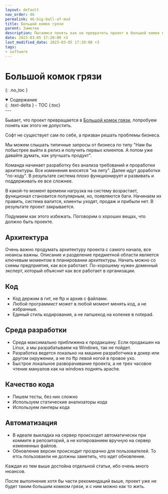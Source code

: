 ```yaml
---
layout: default
nav_order: 46
permalink: 46-big-ball-of-mud
title: Большой комок грязи
parent: Заметки
description: Пытаемся понять как не превратить проект в большой комок грязи
date: 2023-03-05 17:20:00 +3
last_modified_date: 2023-03-05 17:20:00 +3
tags:
- software
---
```


# Большой комок грязи
{: .no_toc }

<details open markdown="block">
  <summary>
    Содержание
  </summary>
  {: .text-delta }
- TOC
{:toc}
</details>
---

Бывает, что проект превращается в [Большой комок грязи](https://ru.wikipedia.org/wiki/%D0%91%D0%BE%D0%BB%D1%8C%D1%88%D0%BE%D0%B9_%D0%BA%D0%BE%D0%BC%D0%BE%D0%BA_%D0%B3%D1%80%D1%8F%D0%B7%D0%B8), попробуем понять
как этого не допустить.

Софт не существует сам по себе, а призван решать проблемы бизнеса.

Мы можем слышать типичные запросы от бизнеса по типу "Нам бы побыстрее выйти в релиз и получить первых клиентов. 
А потом уже давайте думать, как улучшать продукт".

Команда начинает разработку без анализа требований и проработки архитектуры. Все изменения вносятся "на лету". Далее идут доработки "по-ходу".
В результате система плохо функционирует и развивать и поддерживать ее все сложнее.

В какой-то момент времени нагрузка на систему возрастает, функционал становится популярным, но, появляются баги.
Начинаем их править, система валится, клиенты уходят, продаж и прибыли нет. В результате проект закрывается.

Подумаем как этого избежать. Поговорим о хороших вещах, что должно быть проекте.

## Архитектура

Очень важно продумать архитектуру проекта с самого начала, все нюансы важны.
Описание и разделение предметной области является ключевым моментом в планировании архитектуры.
Начать можно со схемы предприятия, как все работает. По-хорошему нужен доменный эксперт, который объяснит как все работает
в организации.

## Код

- Код держим в гит, не ftp и архив с файлами.
- Любой программист может в любой момент менять код, а не избранные.
- Единый стиль кодирования, а не лапшекод на коленке в notepad.

## Среда разработки

- Среда максимально приближена к продакшену. Если продакшен на Linux, а мы разрабатываем на Windows, так не пойдет.
- Разработка ведется локально на машине разработчика в докер или другом окружении, а не по ftp левой ногой в провое ухо.
- Быстрое локальное разворачивание проекта, а не трех часовое чтение мануалов как на windows поднять apache. 

## Качество кода

- Пишем тесты, без них сложно
- Используем статические анализаторы кода
- Используем линтеры кода
 
## Автоматизация

- В идеале выкладка на сервер происходит автоматически при коммите в репозиторий, а не копированием вручную на сервер измененных файлов.
- Обновление версии происходит прозрачно для пользователей. То етсь пользоваели не должны заметить, что идет обновление.

Каждая из тем выше достойна отдельной статьи, ибо очень много нюансов.

После выполнение хотя бы части рекомендаций выше, проект уже не будет таким большим комком грязи, и с ним можно как то жить.